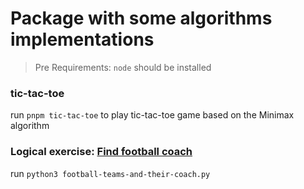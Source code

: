 # Package with some algorithms implementations

> Pre Requirements: `node` should be installed

### tic-tac-toe
run `pnpm tic-tac-toe` to play tic-tac-toe game based on the Minimax algorithm

### Logical exercise: [Find football coach](src/logical-exercise/football-teams-and-their-coach.py)
run `python3 football-teams-and-their-coach.py`
